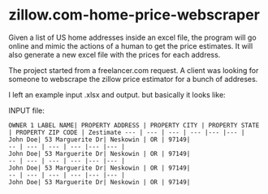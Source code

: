 # zillow.com-home-price-webscraper

Given a list of US home addresses inside an excel file, the program will go online and mimic the actions of a human to get the price estimates. It will also generate a new excel file with the prices for each address.

The project started from a freelancer.com request. A client was looking for someone to webscrape the zillow price estimator for a bunch of addreses.


I left an example input .xlsx and output. but basically it looks like:

INPUT file:


```
OWNER 1 LABEL NAME| PROPERTY ADDRESS | PROPERTY CITY | PROPERTY STATE | PROPERTY ZIP CODE | Zestimate --- | --- | --- | --- |--- |--- |
John Doe| 53 Marguerite Dr| Neskowin | OR | 97149|
-- | --- | --- | --- |--- |--- |
John Doe| 53 Marguerite Dr| Neskowin | OR | 97149|
-- | --- | --- | --- |--- |--- |
John Doe| 53 Marguerite Dr| Neskowin | OR | 97149|
-- | --- | --- | --- |--- |--- |
John Doe| 53 Marguerite Dr| Neskowin | OR | 97149| 
```
